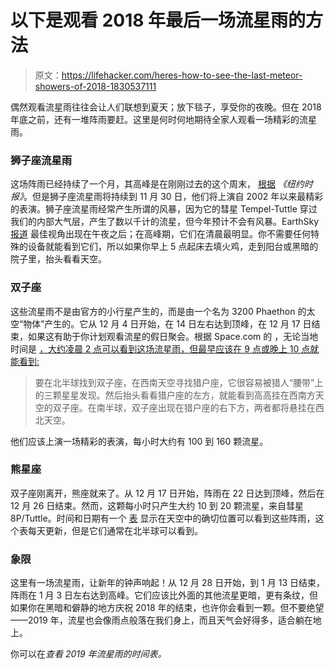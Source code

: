 # 以下是观看 2018 年最后一场流星雨的方法

> 原文：<https://lifehacker.com/heres-how-to-see-the-last-meteor-showers-of-2018-1830537111>

偶然观看流星雨往往会让人们联想到夏天；放下毯子，享受你的夜晚。但在 2018 年底之前，还有一堆阵雨要赶。这里是何时何地期待全家人观看一场精彩的流星雨。



### 狮子座流星雨

这场阵雨已经持续了一个月，其高峰是在刚刚过去的这个周末， [根据](https://www.nytimes.com/interactive/2018/science/meteor-showers-2018.html?smid=nytcore-ios-share) *《纽约时报》*。但是狮子座流星雨将持续到 11 月 30 日，他们将上演自 2002 年以来最精彩的表演。狮子座流星雨经常产生所谓的风暴，因为它的彗星 Tempel-Tuttle 穿过我们的内部大气层，产生了数以千计的流星，但今年预计不会有风暴。EarthSky [报道](https://earthsky.org/astronomy-essentials/everything-you-need-to-know-leonid-meteor-shower) 最佳视角出现在午夜之后；在高峰期，它们在清晨最明显。你不需要任何特殊的设备就能看到它们，所以如果你早上 5 点起床去填火鸡，走到阳台或黑暗的院子里，抬头看看天空。

### 双子座

这些流星雨不是由官方的小行星产生的，而是由一个名为 3200 Phaethon 的太空“物体”产生的。它从 12 月 4 日开始，在 14 日左右达到顶峰，在 12 月 17 日结束，如果这有助于你计划观看流星的假日聚会。根据 Space.com 的 ，无论当地时间是 [，大约凌晨 2 点可以看到这场流星雨，但最早应该在 9 点或晚上 10 点就能看到:](https://www.space.com/34921-geminid-meteor-shower-guide.html)

> 要在北半球找到双子座，在西南天空寻找猎户座，它很容易被猎人“腰带”上的三颗星星发现。然后抬头看看猎户座的左方，就能看到高高挂在西南方天空的双子座。在南半球，双子座出现在猎户座的右下方，两者都将悬挂在西北天空。

他们应该上演一场精彩的表演，每小时大约有 100 到 160 颗流星。

### 熊星座

双子座刚离开，熊座就来了。从 12 月 17 日开始，阵雨在 22 日达到顶峰，然后在 12 月 26 日结束。然而，这颗每小时只产生大约 10 到 20 颗流星，来自彗星 8P/Tuttle。时间和日期有一个 [表](https://www.timeanddate.com/astronomy/meteor-shower/ursids.html) 显示在天空中的确切位置可以看到这些阵雨，这个表每天更新，但是它们通常在北半球可以看到。

### 象限

这里有一场流星雨，让新年的钟声响起！从 12 月 28 日开始，到 1 月 13 日结束，阵雨在 1 月 3 日左右达到高峰。它们应该比外面的其他流星更暗，更有条纹，但如果你在黑暗和僻静的地方庆祝 2018 年的结束，也许你会看到一颗。但不要绝望——2019 年，流星也会像雨点般落在我们身上，而且天气会好得多，适合躺在地上。

你可以在*查看 2019 年流星雨的时间表。*